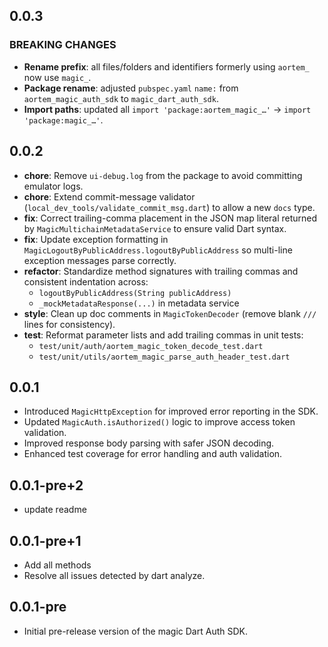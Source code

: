 ## 0.0.3

### BREAKING CHANGES
- **Rename prefix**: all files/folders and identifiers formerly using `aortem_` now use `magic_`.  
- **Package rename**: adjusted `pubspec.yaml` `name:` from `aortem_magic_auth_sdk` to `magic_dart_auth_sdk`.  
- **Import paths**: updated all `import 'package:aortem_magic_…'` → `import 'package:magic_…'`.

## 0.0.2

- **chore**: Remove `ui-debug.log` from the package to avoid committing emulator logs.
- **chore**: Extend commit-message validator (`local_dev_tools/validate_commit_msg.dart`) to allow a new `docs` type.  
- **fix**: Correct trailing-comma placement in the JSON map literal returned by `MagicMultichainMetadataService` to ensure valid Dart syntax.  
- **fix**: Update exception formatting in `MagicLogoutByPublicAddress.logoutByPublicAddress` so multi-line exception messages parse correctly.  
- **refactor**: Standardize method signatures with trailing commas and consistent indentation across:
  - `logoutByPublicAddress(String publicAddress)`  
  - `_mockMetadataResponse(...)` in metadata service  
- **style**: Clean up doc comments in `MagicTokenDecoder` (remove blank `///` lines for consistency).  
- **test**: Reformat parameter lists and add trailing commas in unit tests:
  - `test/unit/auth/aortem_magic_token_decode_test.dart`  
  - `test/unit/utils/aortem_magic_parse_auth_header_test.dart`  

## 0.0.1

- Introduced `MagicHttpException` for improved error reporting in the SDK.
- Updated `MagicAuth.isAuthorized()` logic to improve access token validation.
- Improved response body parsing with safer JSON decoding.
- Enhanced test coverage for error handling and auth validation.

## 0.0.1-pre+2

- update readme

## 0.0.1-pre+1

- Add all methods
- Resolve all issues detected by dart analyze.

## 0.0.1-pre

- Initial pre-release version of the magic Dart Auth SDK.
